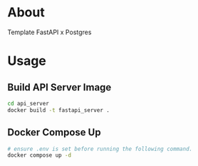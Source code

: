 # About

Template FastAPI x Postgres

# Usage

## Build API Server Image

```sh
cd api_server
docker build -t fastapi_server .
```

## Docker Compose Up

```sh
# ensure .env is set before running the following command.
docker compose up -d
```
